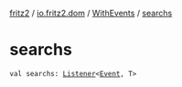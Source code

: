 [fritz2](../../index.md) / [io.fritz2.dom](../index.md) / [WithEvents](index.md) / [searchs](./searchs.md)

# searchs

`val searchs: `[`Listener`](../-listener/index.md)`<`[`Event`](https://kotlinlang.org/api/latest/jvm/stdlib/org.w3c.dom.events/-event/index.html)`, T>`